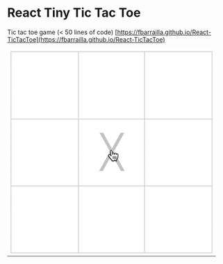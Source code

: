 # React Tiny Tic Tac Toe

Tic tac toe game (< 50 lines of code) [https://fbarrailla.github.io/React-TicTacToe](https://fbarrailla.github.io/React-TicTacToe)

![Capture](./capture.gif)

